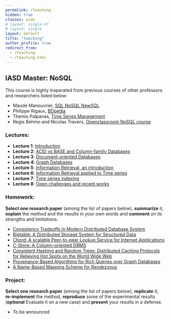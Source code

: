 ```yaml
---
permalink: /teaching
hidden: true
classes: wide
# layout: single-hf
# layout: single
layout: default
title: "teaching"
author_profile: true
redirect_from: 
  - /teaching
  - /teaching.html
---
```


## IASD Master: NoSQL

This course is highly insperated from previous courses of other professors and researchers listed below:

- Maude Manouvrier, [SQL,NoSQL,NewSQL](https://www.lamsade.dauphine.fr/~manouvri/NoSQL/CoursNoSQL_MM.html)
- Philippe Rigaux, [BDpedia](http://b3d.bdpedia.fr/)
- Themis Palpanas, [Time Series Management](https://helios2.mi.parisdescartes.fr/~themisp/)
- Regis Behmo and Nicolas Travers, [Openclassroom NoSQL course](https://openclassrooms.com/fr/courses/4462426-maitrisez-les-bases-de-donnees-nosql)


### Lectures:

  - **Lecture 1**: [Introduction]()
  - **Lecture 2**: [ACID vs BASE and Column-family Databases]()
  - **Lecture 3**: [Document-oriented Databases]()
  - **Lecture 4**: [Graph Databases]()
  - **Lecture 5**: [Information Retrieval, an introduction]()
  - **Lecture 6**: [Information Retrieval applied to Time series]()
  - **Lecture 7**: [Time series indexing]()
  - **Lecture 8**: [Open challenges and recent works]()

### Homework:

**Select one research paper** (among the list of papers below), **summarize** it, **explain** the method and the results in your own words and **comment** on its strengths and limitations.


- [Consistency Tradeoffs in Modern Distributed Database System]()
- [Bigtable: A Distributed Storage System for Structured Data]()
- [Chord: A scalable Peer-to-peer Lookup Service for Internet Applications]()
- [C-Store: A Column-oriented DBMS]()
- [Consistent Hashing and Random Trees: Distributed Caching Protocols for Relieving Hot Spots on the World Wide Web]()
- [Provenance-Based Algorithms for Rich Queries over Graph Databases]()
- [A Name-Based Mapping Scheme for Rendezvous]()

### Project:

**Select one research paper** (among the list of papers below), **replicate** it, **re-implement** the method, **reproduce** some of the experimental results (**optional** Evaluate it on a new case) and **present** your results in a defense.

- To be announced 

